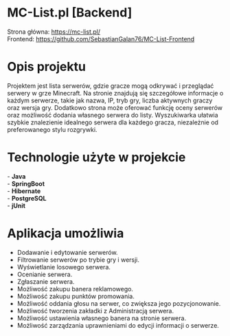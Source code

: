 # MC-List.pl [Backend]
Strona główna: https://mc-list.pl/ <br>
Frontend: https://github.com/SebastianGalan76/MC-List-Frontend

<h1>Opis projektu</h1>
Projektem jest lista serwerów, gdzie gracze mogą odkrywać i przeglądać serwery w grze Minecraft. Na stronie znajdują się szczegółowe informacje o każdym serwerze, takie jak nazwa, IP, tryb gry, liczba aktywnych graczy oraz wersja gry. Dodatkowo strona może oferować funkcję oceny serwerów oraz możliwość dodania własnego serwera do listy. Wyszukiwarka ułatwia szybkie znalezienie idealnego serwera dla każdego gracza, niezależnie od preferowanego stylu rozgrywki.

<h1>Technologie użyte w projekcie</h1>
- <b>Java</b><br>
- <b>SpringBoot</b><br>
- <b>Hibernate</b><br>
- <b>PostgreSQL</b><br>
- <b>jUnit</b><br>

<h1>Aplikacja umożliwia</h1>
<ul>
  <li>Dodawanie i edytowanie serwerów.</li>
<li>Filtrowanie serwerów po trybie gry i wersji.</li>
<li>Wyświetlanie losowego serwera.</li>
<li>Ocenianie serwera.</li>
<li>Zgłaszanie serwera.</li>
<li>Możliwość zakupu banera reklamowego.</li>
<li>Możliwość zakupu punktów promowania.</li>
<li>Możliwość oddania głosu na serwer, co zwiększa jego pozycjonowanie.</li>
<li>Możliwość tworzenia zakładki z Administracją serwera.</li>
<li>Możliwość ustawienia własnego banera na stronie serwera.</li>
<li>Możliwość zarządzania uprawnieniami do edycji informacji o serwerze.</li>
</ul>
